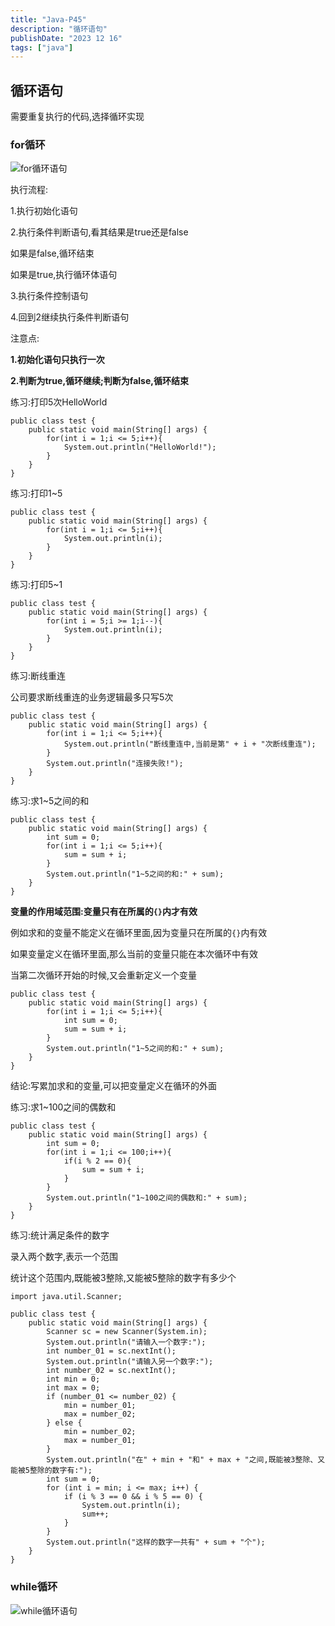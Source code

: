 ```yaml
---
title: "Java-P45"
description: "循环语句"
publishDate: "2023 12 16"
tags: ["java"]
---
```


## 循环语句

需要重复执行的代码,选择循环实现

### for循环

![for循环语句](https://image-resources.vercel.app/photos/thumbnail/for%E5%BE%AA%E7%8E%AF%E8%AF%AD%E5%8F%A5-ccf4df.png)

执行流程:

1.执行初始化语句

2.执行条件判断语句,看其结果是true还是false

如果是false,循环结束

如果是true,执行循环体语句

3.执行条件控制语句

4.回到2继续执行条件判断语句

注意点:

**1.初始化语句只执行一次**

**2.判断为true,循环继续;判断为false,循环结束**

练习:打印5次HelloWorld

```
public class test {
    public static void main(String[] args) {
        for(int i = 1;i <= 5;i++){
            System.out.println("HelloWorld!");
        }
    }
}
```

练习:打印1~5

```
public class test {
    public static void main(String[] args) {
        for(int i = 1;i <= 5;i++){
            System.out.println(i);
        }
    }
}
```

练习:打印5~1

```
public class test {
    public static void main(String[] args) {
        for(int i = 5;i >= 1;i--){
            System.out.println(i);
        }
    }
}
```

练习:断线重连

公司要求断线重连的业务逻辑最多只写5次

```
public class test {
    public static void main(String[] args) {
        for(int i = 1;i <= 5;i++){
            System.out.println("断线重连中,当前是第" + i + "次断线重连");
        }
        System.out.println("连接失败!");
    }
}

```

练习:求1~5之间的和

```
public class test {
    public static void main(String[] args) {
        int sum = 0;
        for(int i = 1;i <= 5;i++){
            sum = sum + i;
        }
        System.out.println("1~5之间的和:" + sum);
    }
}
```

**变量的作用域范围:变量只有在所属的`{}`内才有效**

例如求和的变量不能定义在循环里面,因为变量只在所属的`{}`内有效

如果变量定义在循环里面,那么当前的变量只能在本次循环中有效

当第二次循环开始的时候,又会重新定义一个变量

```
public class test {
    public static void main(String[] args) {
        for(int i = 1;i <= 5;i++){
            int sum = 0;
            sum = sum + i;
        }
        System.out.println("1~5之间的和:" + sum);
    }
}
```

结论:写累加求和的变量,可以把变量定义在循环的外面

练习:求1~100之间的偶数和

```
public class test {
    public static void main(String[] args) {
        int sum = 0;
        for(int i = 1;i <= 100;i++){
            if(i % 2 == 0){
                sum = sum + i;
            }
        }
        System.out.println("1~100之间的偶数和:" + sum);
    }
}
```

练习:统计满足条件的数字

录入两个数字,表示一个范围

统计这个范围内,既能被3整除,又能被5整除的数字有多少个

```
import java.util.Scanner;

public class test {
    public static void main(String[] args) {
        Scanner sc = new Scanner(System.in);
        System.out.println("请输入一个数字:");
        int number_01 = sc.nextInt();
        System.out.println("请输入另一个数字:");
        int number_02 = sc.nextInt();
        int min = 0;
        int max = 0;
        if (number_01 <= number_02) {
            min = number_01;
            max = number_02;
        } else {
            min = number_02;
            max = number_01;
        }
        System.out.println("在" + min + "和" + max + "之间,既能被3整除、又能被5整除的数字有:");
        int sum = 0;
        for (int i = min; i <= max; i++) {
            if (i % 3 == 0 && i % 5 == 0) {
                System.out.println(i);
                sum++;
            }
        }
        System.out.println("这样的数字一共有" + sum + "个");
    }
}
```

### while循环

![while循环语句](https://image-resources.vercel.app/photos/thumbnail/while%E5%BE%AA%E7%8E%AF%E8%AF%AD%E5%8F%A5-ccf4df.png)